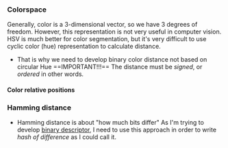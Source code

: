 
### Colorspace
Generally, color is a 3-dimensional vector, so we have 3 degrees of freedom. However, this representation is not very useful in computer vision. HSV is much better for color segmentation, but it's very difficult to use cyclic color (hue) representation to calculate distance. 
- That is why we need to develop binary color distance not based on circular Hue
	==IMPORTANT!!!== The distance must be _signed_, or _ordered_ in other words.

#### Color relative positions


### Hamming distance
- Hamming distance is about "how much bits differ"
As I'm trying to develop [binary descriptor](Features/Binary%20Descriptors), I need to use this approach in order to write _hash of difference_ as I could call it.
